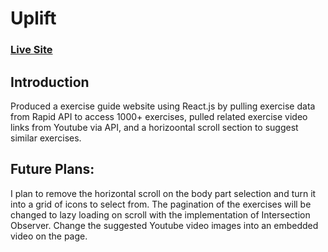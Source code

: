 # Uplift

### [Live Site](https://uplift-reactjs.vercel.app/)

## Introduction
Produced a exercise guide website using React.js by pulling exercise data from Rapid API to access 1000+ exercises, pulled related exercise video links from Youtube via API, and a horizoontal scroll section to suggest similar exercises.

## Future Plans:
I plan to remove the horizontal scroll on the body part selection and turn it into a grid of icons to select from. 
The pagination of the exercises will be changed to lazy loading on scroll with the implementation of Intersection Observer.
Change the suggested Youtube video images into an embedded video on the page.
